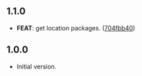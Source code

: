## 1.1.0

 - **FEAT**: get location packages. ([704fbb40](https://github.com/Albertbol/flutter-packages-monorepo/commit/704fbb404b990efcf51f020a25a75b5315c873cc))

## 1.0.0

- Initial version.
